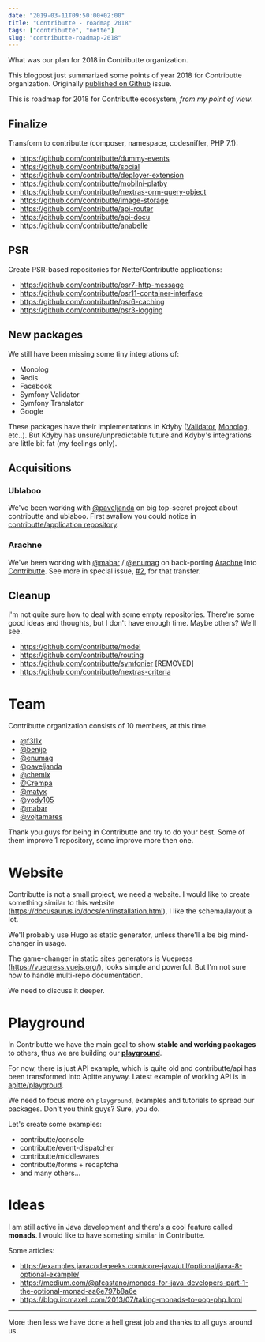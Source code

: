 ```yaml
---
date: "2019-03-11T09:50:00+02:00"
title: "Contributte - roadmap 2018"
tags: ["contributte", "nette"]
slug: "contributte-roadmap-2018"
---
```


What was our plan for 2018 in Contributte organization.

<!--more-->

<p class="alert alert-warning">This blogpost just summarized some points of year 2018 for Contributte organization. Originally <a href="https://github.com/contributte/contributte/issues/3">published on Github</a> issue.</p>

This is roadmap for 2018 for Contributte ecosystem, *from my point of view*.

## Finalize

Transform to contributte (composer, namespace, codesniffer, PHP 7.1):

- https://github.com/contributte/dummy-events
- https://github.com/contributte/social
- https://github.com/contributte/deployer-extension
- https://github.com/contributte/mobilni-platby
- https://github.com/contributte/nextras-orm-query-object
- https://github.com/contributte/image-storage
- https://github.com/contributte/api-router
- https://github.com/contributte/api-docu
- https://github.com/contributte/anabelle

## PSR

Create PSR-based repositories for Nette/Contributte applications:

- https://github.com/contributte/psr7-http-message
- https://github.com/contributte/psr11-container-interface
- https://github.com/contributte/psr6-caching
- https://github.com/contributte/psr3-logging

## New packages

We still have been missing some tiny integrations of:

- Monolog
- Redis
- Facebook
- Symfony Validator
- Symfony Translator
- Google

These packages have their implementations in Kdyby ([Validator](https://github.com/Kdyby/Validator), [Monolog](https://github.com/Kdyby/Monolog), etc..). But Kdyby has unsure/unpredictable future and Kdyby's integrations are little bit fat (my feelings only).

## Acquisitions

### Ublaboo

We've been working with [@paveljanda](https://github.com/paveljanda) on big top-secret project about contributte and ublaboo. First swallow you could notice in [contributte/application repository](https://github.com/contributte/application/pull/12).

### Arachne

We've been working with [@mabar](https://github.com/mabar) / [@enumag](https://github.com/enumag) on back-porting [Arachne](https://github.com/arachne) into [Contributte](https://github.com/contributte).
See more in special issue, [#2](https://github.com/contributte/contributte/issues/2), for that transfer.

## Cleanup

I'm not quite sure how to deal with some empty repositories. There're some good ideas and thoughts, but I don't have enough time. Maybe others? We'll see.

- https://github.com/contributte/model
- https://github.com/contributte/routing
- https://github.com/contributte/symfonier [REMOVED]
- https://github.com/contributte/nextras-criteria

# Team

Contributte organization consists of 10 members, at this time.

- [@f3l1x](https://github.com/f3l1x)
- [@benijo](https://github.com/benijo)
- [@enumag](https://github.com/enumag)
- [@paveljanda](https://github.com/paveljanda)
- [@chemix](https://github.com/chemix)
- [@Crempa](https://github.com/crempa)
- [@matyx](https://github.com/matyx)
- [@vody105](https://github.com/vody105)
- [@mabar](https://github.com/mabar)
- [@vojtamares](https://github.com/vojtamares)

Thank you guys for being in Contributte and try to do your best. Some of them improve 1 repository, some improve more then one.

# Website

Contributte is not a small project, we need a website. I would like to create something similar to this website (https://docusaurus.io/docs/en/installation.html), I like the schema/layout a lot.

We'll probably use Hugo as static generator, unless there'll a be big mind-changer in usage.

The game-changer in static sites generators is Vuepress (https://vuepress.vuejs.org/), looks simple and powerful. But I'm not sure how to handle multi-repo documentation.

We need to discuss it deeper.

# Playground

In Contributte we have the main goal to show **stable and working packages** to others, thus we are building our [**playground**](https://github.com/contributte/playground).

For now, there is just API example, which is quite old and contributte/api has been transformed into Apitte anyway. Latest example of working API is in [apitte/playgroud](https://github.com/apitte/playground).

We need to focus more on `playground`, examples and tutorials to spread our packages. Don't you think guys? Sure, you do.

Let's create some examples:

- contributte/console
- contributte/event-dispatcher
- contributte/middlewares
- contributte/forms + recaptcha
- and many others...

# Ideas

I am still active in Java development and there's a cool feature called **monads**. I would like to have someting similar in Contributte.

Some articles:

- https://examples.javacodegeeks.com/core-java/util/optional/java-8-optional-example/
- https://medium.com/@afcastano/monads-for-java-developers-part-1-the-optional-monad-aa6e797b8a6e
- https://blog.ircmaxell.com/2013/07/taking-monads-to-oop-php.html

----

More then less we have done a hell great job and thanks to all guys around us.
